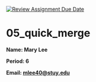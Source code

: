 [![Review Assignment Due Date](https://classroom.github.com/assets/deadline-readme-button-8d59dc4de5201274e310e4c54b9627a8934c3b88527886e3b421487c677d23eb.svg)](https://classroom.github.com/a/rmhBacjJ)
# 05_quick_merge

**Name: Mary Lee**

**Period: 6**

**Email: mlee40@stuy.edu**
